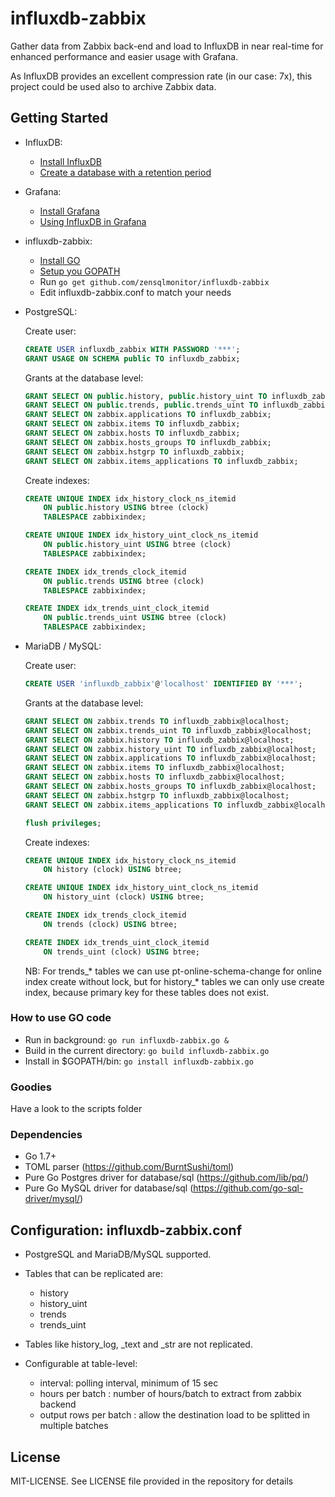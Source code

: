 # influxdb-zabbix
Gather data from Zabbix back-end and load to InfluxDB in near real-time for enhanced performance and easier usage with Grafana.

As InfluxDB provides an excellent compression rate (in our case: 7x), this project could be used also to archive Zabbix data.

## Getting Started

- InfluxDB: 
	- [Install InfluxDB](https://docs.influxdata.com/influxdb/v1.1/introduction/installation/)
	- [Create a database with a retention period ](https://docs.influxdata.com/influxdb/v1.1/introduction/getting_started/) <br />
- Grafana:
	- [Install Grafana](http://docs.grafana.org/installation/)
	- [Using InfluxDB in Grafana](http://docs.grafana.org/features/datasources/influxdb/)
- influxdb-zabbix:
	- [Install GO](https://golang.org/doc/install)
	- [Setup you GOPATH](https://golang.org/doc/code.html#GOPATH)
	- Run ``` go get github.com/zensqlmonitor/influxdb-zabbix ```
	- Edit influxdb-zabbix.conf to match your needs  <br />	
- PostgreSQL:

	Create user:
	```SQL 
	CREATE USER influxdb_zabbix WITH PASSWORD '***';
	GRANT USAGE ON SCHEMA public TO influxdb_zabbix;
	```
	Grants at the database level:
	```SQL 
	GRANT SELECT ON public.history, public.history_uint TO influxdb_zabbix;
	GRANT SELECT ON public.trends, public.trends_uint TO influxdb_zabbix;
	GRANT SELECT ON zabbix.applications TO influxdb_zabbix;
	GRANT SELECT ON zabbix.items TO influxdb_zabbix;
	GRANT SELECT ON zabbix.hosts TO influxdb_zabbix;
	GRANT SELECT ON zabbix.hosts_groups TO influxdb_zabbix;
	GRANT SELECT ON zabbix.hstgrp TO influxdb_zabbix;
	GRANT SELECT ON zabbix.items_applications TO influxdb_zabbix;
	```
	
	Create indexes:
	```SQL 
	CREATE UNIQUE INDEX idx_history_clock_ns_itemid
		ON public.history USING btree (clock)
		TABLESPACE zabbixindex;

	CREATE UNIQUE INDEX idx_history_uint_clock_ns_itemid
		ON public.history_uint USING btree (clock)
		TABLESPACE zabbixindex;

	CREATE INDEX idx_trends_clock_itemid
		ON public.trends USING btree (clock)
		TABLESPACE zabbixindex;

	CREATE INDEX idx_trends_uint_clock_itemid
		ON public.trends_uint USING btree (clock)
		TABLESPACE zabbixindex;
	```	
	
- MariaDB / MySQL:

	Create user:
	```SQL 
	CREATE USER 'influxdb_zabbix'@'localhost' IDENTIFIED BY '***';
	```
	
	Grants at the database level:
	```SQL 
	GRANT SELECT ON zabbix.trends TO influxdb_zabbix@localhost;
	GRANT SELECT ON zabbix.trends_uint TO influxdb_zabbix@localhost;
	GRANT SELECT ON zabbix.history TO influxdb_zabbix@localhost;
	GRANT SELECT ON zabbix.history_uint TO influxdb_zabbix@localhost;
	GRANT SELECT ON zabbix.applications TO influxdb_zabbix@localhost;
	GRANT SELECT ON zabbix.items TO influxdb_zabbix@localhost;
	GRANT SELECT ON zabbix.hosts TO influxdb_zabbix@localhost;
	GRANT SELECT ON zabbix.hosts_groups TO influxdb_zabbix@localhost;
	GRANT SELECT ON zabbix.hstgrp TO influxdb_zabbix@localhost;
	GRANT SELECT ON zabbix.items_applications TO influxdb_zabbix@localhost;
	
 	flush privileges;
	```

	Create indexes:
	```SQL 
	CREATE UNIQUE INDEX idx_history_clock_ns_itemid
		ON history (clock) USING btree;

	CREATE UNIQUE INDEX idx_history_uint_clock_ns_itemid
		ON history_uint (clock) USING btree;

	CREATE INDEX idx_trends_clock_itemid
		ON trends (clock) USING btree;

	CREATE INDEX idx_trends_uint_clock_itemid
		ON trends_uint (clock) USING btree;
	```
	
	NB:
	For trends_* tables we can use pt-online-schema-change for online index create without lock, but for history_* tables we can
	only use create index, because primary key for these tables does not exist.
	
### How to use GO code

- Run in background: ``` go run influxdb-zabbix.go & ```
- Build in the current directory: ``` go build influxdb-zabbix.go ```
- Install in $GOPATH/bin: ``` go install influxdb-zabbix.go ```

### Goodies
Have a look to the scripts folder

### Dependencies
- Go 1.7+
- TOML parser (https://github.com/BurntSushi/toml)
- Pure Go Postgres driver for database/sql (https://github.com/lib/pq/)
- Pure Go MySQL driver for database/sql (https://github.com/go-sql-driver/mysql/)

## Configuration: influxdb-zabbix.conf

- PostgreSQL and MariaDB/MySQL supported.

- Tables that can be replicated are:
  - history
  - history_uint
  - trends
  - trends_uint
- Tables like history_log, _text and _str are not replicated.

- Configurable at table-level:
  - interval: polling interval, minimum of 15 sec
  - hours per batch : number of hours/batch to extract from zabbix backend 
  - output rows per batch :  allow the destination load to be splitted in multiple batches
 
## License

MIT-LICENSE. See LICENSE file provided in the repository for details
